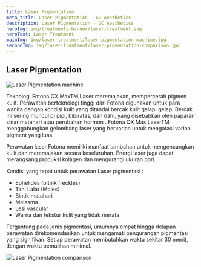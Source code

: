 ```yaml
---
title: Laser Pigmentation
meta_title: Laser Pigmentation - GC Aesthetics
description: Laser Pigmentation - GC Aesthetics
heroImg: img/treatments-banner/laser-treatment.svg
heroText: Laser Treatment
mainImg: img/laser-treatment/laser-pigmentation-machine.jpg
secondImg: img/laser-treatment/laser-pigmentation-comparison.jpg
---
```


<div class="container">
<div class="row mt-4">

## Laser Pigmentation

</div>
<div class="row mt-4">
<div class="col-12 col-md-6 col-lg-4">

<img :src="mainImg" class="w-100 h-100 object-fit-cover shadow-sm" alt="Laser Pigmentation machine" />

</div>
<div class="col-12 col-md-6 col-lg-8 mt-4 mt-md-0">

Teknologi Fotona QX MaxTM Laser meremajakan, mempercerah pigmen
kulit. Perawatan berteknologi tinggi dari Fotona digunakan untuk para
wanita dengan kondisi kulit yang ditandai bercak kulit gelap. gelap.
Bercak ini sering muncul di pipi, bibiratas, dan dahi, yang disebabkan
oleh paparan sinar matahari atau perubahan hormon . Fotona QX Max
LaserTM menggabungkan gelombang laser yang bervarian untuk
mengatasi varian pigment yang luas.

Perawatan laser Fotona memiliki manfaat tambahan untuk
mengencangkan kulit dan meremajakan secara keseluruhan. Energi
laser juga dapat merangsang produksi kolagen dan mengurangi ukuran
pori.

</div>
</div>

<div class="row mt-5">
<div class="col">

<div class="card border-0">
<div class="card-body c-bg-icon p-4 p-md-5" style="border-radius: 30px">
<div class="row">
<div class="col-12 col-md-6 col-lg-4">

Kondisi yang tepat untuk perawatan Laser pigmentasi :

<ul class="dash">
<li>Ephelides (bitnik freckles)</li>
<li>Tahi Lalat (Moles)</li>
<li>Bintik matahari</li>
<li>Melasma</li>
<li>Lesi vascular</li>
<li>Warna dan tekstur kulit yang tidak merata</li>
</ul>

Tergantung pada jenis pigmentasi, umumnya empat hingga delapan
perawatan direkomendasikan untuk mengamati pengurangan
pigmentasi yang signifikan. Setiap perawatan membutuhkan waktu
sekitar 30 menit, dengan waktu pemulihan minimal.

</div>
<div class="col-12 col-md-6 col-lg-8 mt-3 mt-md-0">

<img :src="secondImg" class="w-100 h-100 object-fit-cover shadow-sm" alt="Laser Pigmentation comparison" />

</div>
</div>
</div>
</div>

</div>
</div>
</div>
